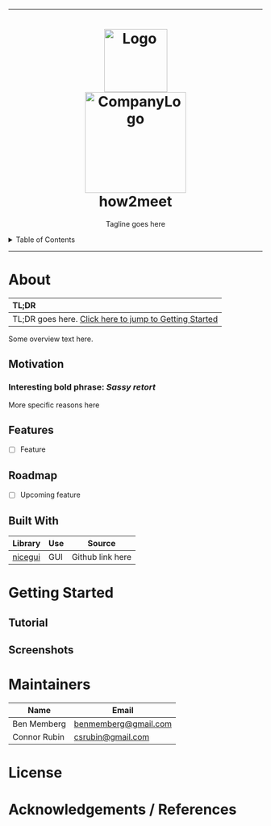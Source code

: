 
---
<h1 align="center">
    <img src="" alt="Logo" width="125" height="125">
    <br>
    <img src="" alt="CompanyLogo" width="200">
    <br>
    how2meet
</h1>

<p align="center">
    Tagline goes here
    <br/>
</p>

<details>
<summary>Table of Contents</summary>

- [About](#about)
    - [Description](#description)
    - [Motivation](#motivation)
    - [Features](#features)
    - [Roadmap](#roadmap)
    - [Built With](#built-with)
- [Getting Started](#getting-started)
  - [Tutorial](#tutorial)
  - [Screenshots](#screenshots)
- [Roadmap](#roadmap)
- [Maintainers](#maintainers)
- [License](#license)
- [Acknowledgements](#acknowledgements)

</details>

---

# About
| TL;DR                                                                      |
|:---------------------------------------------------------------------------|
| TL;DR goes here. [Click here to jump to Getting Started](#getting-started) |

Some overview text here.

## Motivation

### __Interesting bold phrase:__ _Sassy retort_
More specific reasons here

## Features
- [ ] Feature


## Roadmap
- [ ] Upcoming feature

## Built With
| Library                                            | Use                          | Source                                       |
|----------------------------------------------------|------------------------------|----------------------------------------------|
| [nicegui](https://nicegui.io)                      | GUI                          | Github link here                             |

# Getting Started

## Tutorial

## Screenshots

# Maintainers
| Name         | Email                |
|--------------|----------------------|
| Ben Memberg  | benmemberg@gmail.com |
| Connor Rubin | csrubin@gmail.com    |

# License

# Acknowledgements / References
